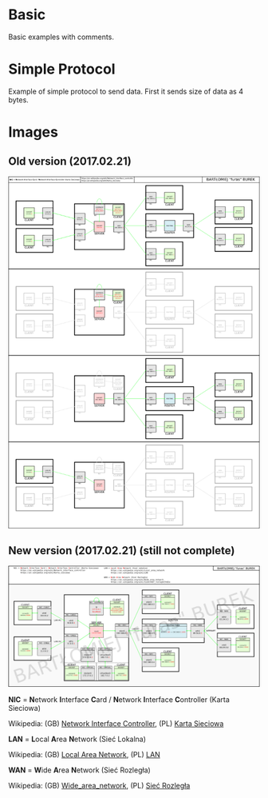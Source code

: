 # Basic

Basic examples with comments.

# Simple Protocol

Example of simple protocol to send data. First it sends size of data as 4 bytes.

# Images

## Old version (2017.02.21)

![#1](images/sockets_ver0.png?raw=true)

## New version (2017.02.21) (still not complete)

![#2](images/sockets_ver1.png?raw=true)

**NIC** = **N**etwork **I**nterface **C**ard / **N**etwork **I**nterface **C**ontroller (Karta Sieciowa)

Wikipedia:  (GB) [Network Interface Controller](https://en.wikipedia.org/wiki/Network_interface_controller),
(PL) [Karta Sieciowa](https://pl.wikipedia.org/wiki/Karta_sieciowa)

**LAN** = **L**ocal **A**rea **N**etwork (Sieć Lokalna)

Wikipedia: (GB) [Local Area Network](https://en.wikipedia.org/wiki/Local_area_network), (PL) [LAN](https://pl.wikipedia.org/wiki/LAN)

**WAN** = **W**ide **A**rea **N**etwork (Sieć Rozległa)

Wikipedia: (GB) [Wide_area_network](https://en.wikipedia.org/wiki/Wide_area_network), (PL) [Sieć Rozległa](https://pl.wikipedia.org/wiki/Sie%C4%87_rozleg%C5%82a)
